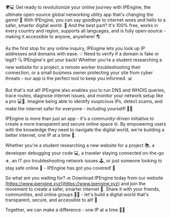 🌍💻 Get ready to revolutionize your online journey with IPEngine, the ultimate open-source global networking utility app that's changing the game! 🚀 With IPEngine, you can say goodbye to internet woes and hello to a safer, smarter digital world. 💪 And the best part? It's 100% free, works in every country and region, supports all languages, and is fully open-source - making it accessible to anyone, anywhere! 🌎

As the first stop for any online inquiry, IPEngine lets you look up IP addresses and domains with ease. 💡 Need to verify if a domain is fake or legit? 🔍 IPEngine's got your back! Whether you're a student researching a new website for a project, a remote worker troubleshooting their connection, or a small business owner protecting your site from cyber threats - our app is the perfect tool to keep you informed. 📊

But that's not all! IPEngine also enables you to run DNS and WHOIS queries, trace routes, diagnose internet issues, and monitor your network setup like a pro 💻🔧. Imagine being able to identify suspicious IPs, detect scams, and make the internet safer for everyone - including yourself! 👮‍♂️

IPEngine is more than just an app - it's a community-driven initiative to create a more transparent and secure online space 🌐. By empowering users with the knowledge they need to navigate the digital world, we're building a better internet, one IP at a time 🔧.

Whether you're a student researching a new website for a project 📚, a developer debugging your code 💻, a traveler staying connected on-the-go ✈️, an IT pro troubleshooting network issues 🕹️, or just someone looking to stay safe online 👀 - IPEngine has got you covered! 🎉

So what are you waiting for? 🔜 Download IPEngine today from our website [https://www.ipengine.xyz](https://www.ipengine.xyz) and join the movement to create a safer, smarter internet 🌟. Share it with your friends, communities, and online groups 📱💬 - let's build a digital world that's transparent, secure, and accessible to all! 💪

Together, we can make a difference - one IP at a time 🔧🚀